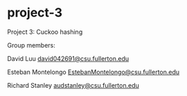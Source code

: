 # project-3
Project 3: Cuckoo hashing

Group members:

David Luu david042691@csu.fullerton.edu

Esteban Montelongo EstebanMontelongo@csu.fullerton.edu

Richard Stanley audstanley@csu.fullerton.edu
